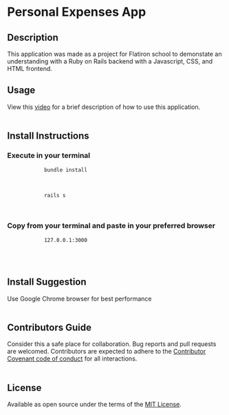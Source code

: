 # Personal Expenses App

## Description

This application was made as a project for Flatiron school to demonstate an understanding  with a Ruby on Rails backend with a Javascript, CSS, and HTML frontend. 


## Usage
View this [video](https://www.loom.com/share/e3ca0cd56d2d46f2b0a6805a5220c56d) for a brief description of how to use this application.
<br/><br/>

## Install Instructions

### Execute in your terminal

                bundle install
<br/>

                rails s
<br/>

### Copy from your terminal and paste in your preferred browser
                127.0.0.1:3000
<br/><br/>

## Install Suggestion
Use Google Chrome browser for best performance
<br/><br/>

## Contributors Guide
Consider this a safe place for collaboration. Bug reports and pull requests are welcomed. Contributors are expected to adhere to the [Contributor Covenant code of conduct](https://www.contributor-covenant.org/) for all interactions.
<br/><br/>

## License
Available as open source under the terms of the [MIT License](https://github.com/JenniferEstes/Vacay-with-Friends/blob/26e3c0326bf9323f3c1d30c87a987c38167a7bd4/yarn.lock).
